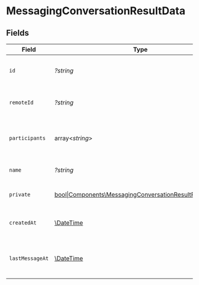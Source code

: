 # MessagingConversationResultData


## Fields

| Field                                                                                                                     | Type                                                                                                                      | Required                                                                                                                  | Description                                                                                                               | Example                                                                                                                   |
| ------------------------------------------------------------------------------------------------------------------------- | ------------------------------------------------------------------------------------------------------------------------- | ------------------------------------------------------------------------------------------------------------------------- | ------------------------------------------------------------------------------------------------------------------------- | ------------------------------------------------------------------------------------------------------------------------- |
| `id`                                                                                                                      | *?string*                                                                                                                 | :heavy_minus_sign:                                                                                                        | Unique identifier                                                                                                         | 8187e5da-dc77-475e-9949-af0f1fa4e4e3                                                                                      |
| `remoteId`                                                                                                                | *?string*                                                                                                                 | :heavy_minus_sign:                                                                                                        | Provider's unique identifier                                                                                              | 8187e5da-dc77-475e-9949-af0f1fa4e4e3                                                                                      |
| `participants`                                                                                                            | array<*string*>                                                                                                           | :heavy_minus_sign:                                                                                                        | List of participant user IDs in the conversation                                                                          | [<br/>"c28xIQ1",<br/>"c28xIQ2"<br/>]                                                                                      |
| `name`                                                                                                                    | *?string*                                                                                                                 | :heavy_minus_sign:                                                                                                        | Name or title of the conversation                                                                                         | Project Discussion                                                                                                        |
| `private`                                                                                                                 | [bool\|Components\MessagingConversationResultPrivate2\|null](../../Models/Components/MessagingConversationResultPrivate.md) | :heavy_minus_sign:                                                                                                        | Whether the conversation is private                                                                                       | true                                                                                                                      |
| `createdAt`                                                                                                               | [\DateTime](https://www.php.net/manual/en/class.datetime.php)                                                             | :heavy_minus_sign:                                                                                                        | Timestamp when the conversation was created                                                                               | 2024-03-20T10:00:00Z                                                                                                      |
| `lastMessageAt`                                                                                                           | [\DateTime](https://www.php.net/manual/en/class.datetime.php)                                                             | :heavy_minus_sign:                                                                                                        | Timestamp of the last message in the conversation                                                                         | 2024-03-20T11:30:00Z                                                                                                      |